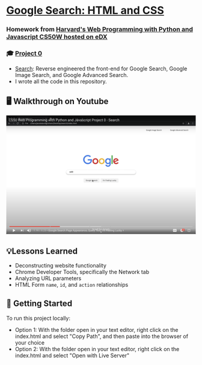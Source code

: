# [Google Search: HTML and CSS](https://jacobgrisham.github.io/Google-Homepage-HTML-and-CSS/)
### Homework from [Harvard's Web Programming with Python and Javascript CS50W hosted on eDX](https://www.edx.org/course/cs50s-web-programming-with-python-and-javascript)
### 🎓 [Project 0](https://cs50.harvard.edu/x/2020/psets/6/)
- [Search](https://cs50.harvard.edu/web/2020/projects/0/search/): Reverse engineered the front-end for Google Search, Google Image Search, and Google Advanced Search.
- I wrote all the code in this repository.

## 🖥 Walkthrough on Youtube
[![Search Demo](youtube-thumbnail.png)](https://www.youtube.com/watch?v=EmUotaFwmRc)

## 💡Lessons Learned
- Deconstructing website functionality
- Chrome Developer Tools, specifically the Network tab
- Analyzing URL parameters
- HTML Form `name`, `id`, and `action` relationships

## 🚀 Getting Started
To run this project locally:
- Option 1: With the folder open in your text editor, right click on the index.html and select "Copy Path", and then paste into the browser of your choice
- Option 2: With the folder open in your text editor, right click on the index.html and select "Open with Live Server"
